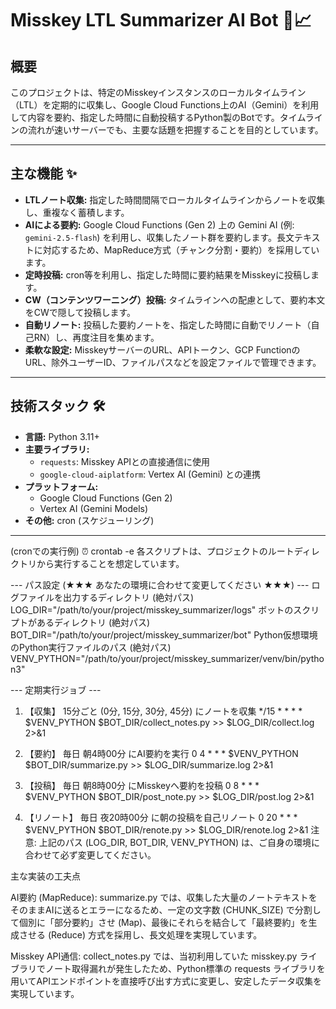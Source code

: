 # Misskey LTL Summarizer AI Bot 🤖📈

## 概要

このプロジェクトは、特定のMisskeyインスタンスのローカルタイムライン（LTL）を定期的に収集し、Google Cloud Functions上のAI（Gemini）を利用して内容を要約、指定した時間に自動投稿するPython製のBotです。タイムラインの流れが速いサーバーでも、主要な話題を把握することを目的としています。

---

## 主な機能 ✨

* **LTLノート収集:** 指定した時間間隔でローカルタイムラインからノートを収集し、重複なく蓄積します。
* **AIによる要約:** Google Cloud Functions (Gen 2) 上の Gemini AI (例: `gemini-2.5-flash`) を利用し、収集したノート群を要約します。長文テキストに対応するため、MapReduce方式（チャンク分割・要約）を採用しています。
* **定時投稿:** cron等を利用し、指定した時間に要約結果をMisskeyに投稿します。
* **CW（コンテンツワーニング）投稿:** タイムラインへの配慮として、要約本文をCWで隠して投稿します。
* **自動リノート:** 投稿した要約ノートを、指定した時間に自動でリノート（自己RN）し、再度注目を集めます。
* **柔軟な設定:** MisskeyサーバーのURL、APIトークン、GCP FunctionのURL、除外ユーザーID、ファイルパスなどを設定ファイルで管理できます。

---

## 技術スタック 🛠️

* **言語:** Python 3.11+
* **主要ライブラリ:**
    * `requests`: Misskey APIとの直接通信に使用
    * `google-cloud-aiplatform`: Vertex AI (Gemini) との連携
* **プラットフォーム:**
    * Google Cloud Functions (Gen 2)
    * Vertex AI (Gemini Models)
* **その他:** cron (スケジューリング)

---


(cronでの実行例) ⏰
crontab -e 各スクリプトは、プロジェクトのルートディレクトリから実行することを想定しています。

 --- パス設定 (★★★ あなたの環境に合わせて変更してください ★★★) ---
 ログファイルを出力するディレクトリ (絶対パス)
LOG_DIR="/path/to/your/project/misskey_summarizer/logs"
 ボットのスクリプトがあるディレクトリ (絶対パス)
BOT_DIR="/path/to/your/project/misskey_summarizer/bot"
 Python仮想環境のPython実行ファイルのパス (絶対パス)
VENV_PYTHON="/path/to/your/project/misskey_summarizer/venv/bin/python3"

 --- 定期実行ジョブ ---
 1. 【収集】 15分ごと (0分, 15分, 30分, 45分) にノートを収集
*/15 * * * * $VENV_PYTHON $BOT_DIR/collect_notes.py >> $LOG_DIR/collect.log 2>&1

 2. 【要約】 毎日 朝4時00分 にAI要約を実行
0 4 * * * $VENV_PYTHON $BOT_DIR/summarize.py >> $LOG_DIR/summarize.log 2>&1

 3. 【投稿】 毎日 朝8時00分 にMisskeyへ要約を投稿
0 8 * * * $VENV_PYTHON $BOT_DIR/post_note.py >> $LOG_DIR/post.log 2>&1

 4. 【リノート】 毎日 夜20時00分 に朝の投稿を自己リノート
0 20 * * * $VENV_PYTHON $BOT_DIR/renote.py >> $LOG_DIR/renote.log 2>&1
注意: 上記のパス (LOG_DIR, BOT_DIR, VENV_PYTHON) は、ご自身の環境に合わせて必ず変更してください。


 主な実装の工夫点

AI要約 (MapReduce): summarize.py では、収集した大量のノートテキストをそのままAIに送るとエラーになるため、一定の文字数 (CHUNK_SIZE) で分割して個別に「部分要約」させ (Map)、最後にそれらを結合して「最終要約」を生成させる (Reduce) 方式を採用し、長文処理を実現しています。

Misskey API通信: collect_notes.py では、当初利用していた misskey.py ライブラリでノート取得漏れが発生したため、Python標準の requests ライブラリを用いてAPIエンドポイントを直接呼び出す方式に変更し、安定したデータ収集を実現しています。
